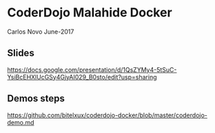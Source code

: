 # CoderDojo Malahide Docker

Carlos Novo June-2017

## Slides

https://docs.google.com/presentation/d/1QsZYMy4-5tSuC-YsiBcEHXlUcGSy4GjyAI029_B0sto/edit?usp=sharing

## Demos steps

https://github.com/bitelxux/coderdojo-docker/blob/master/coderdojo-demo.md


